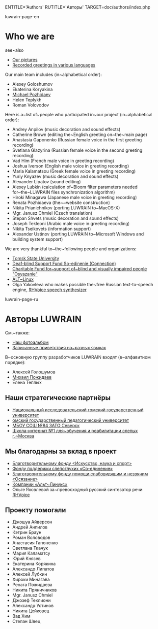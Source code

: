 
ENTITLE='Authors'
RUTITLE='Авторы'
TARGET=doc/authors/index.php

luwrain-page-en

# Who we are

see~also

* [Our pictures](local:/community/album/)
* [Recorded greetings in various languages](http://download.luwrain.org/media/greeting/langs/)

Our main team includes (in~alphabetical order):

* Alexey Goloshumov
* Ekaterina Koryakina
* [Michael Pozhidaev](http://marigostra.com)
* Helen Teplykh
* Roman Volovodov

Here is a~list of~people who participated in~our project (in~alphabetical order):

* Andrey Anpilov (music decoration and sound effects)
* Catherine Brown (editing the~English greeting on~the~main page)
* Anastasia Gaponenko (Russian female voice in the first greeting recording) 
* Svetlana Glazyrina (Russian female voice in the second greeting recording)
* Vad Him   (French male voice in greeting recording)
* Joshua Iverson (English male voice in greeting recording)
* Maria Kalamatsou  (Greek female voice in greeting recording)
* Yuriy Knyazev (music decoration and sound effects)
* Alexander Lipatov (sound editing)
* Alexey Lubkin (calculation of~Bloom filter parameters needed for~the~LUWRAIN files synchronization algorithm)
* Hiroki Minagawa (Japanese male voice in greeting recording)
* Renata Pozhidaeva (the~~website construction)
* Nikita Prianichnikov (porting LUWRAIN to~MacOS-X)
* Mgr. Janusz Chmiel (Czech translation)
* Stepan Shvets (music decoration and sound effects)
* Joseph Tekleoni (Arabic  male voice in greeting recording)
* Nikita Tseikovets (information support)
* Alexander Ustinov (porting LUWRAIN to~Microsoft Windows and building system support)

We are very thankful to~the~following people and organizations:

* [Tomsk State University](http://tsu.ru/)
* [Deaf-blind Support Fund So-edinenie (Connection)](http://so-edinenie.org/)
* [Charitable Fund for~support of~blind and visually impaired people "Osyazanie"](http://www.bf-osyazanie.ru/)
* [ALT~Linux](http://altlinux.com/)
* Olga Yakovleva who makes possible the~free Russian text-to-speech engine, 
[RHVoice speech synthesizer](http://github.com/Olga-Yakovleva/RHVoice)

luwrain-page-ru

# Авторы LUWRAIN

См.~также:

* [Наш фотоальбом](local:/community/album/)
* [Записанные приветствия на~разных языках](http://download.luwrain.org/media/greeting/langs/)

В~основную группу разработчиков LUWRAIN входят (в~алфавитном порядке):

* Алексей Голошумов
* [Михаил Пожидаев](http://marigostra.ru)
* Елена Теплых

## Наши стратегические партнёры

* [Национальный исследовательский томский государственный университет](http://tsu.ru/)
* [омский государственный педагогический университет](http://tspu.edu.ru)
* [МБОУ СОШ №84 ЗАТО Северск](http://xn--84-6kc3bfr2e.xn--p1ai/)
* [Школа-интернат №1 для~обучения и реабилитации слепых г.~Москва](http://schisv1.mskobr.ru/)

## Мы благодарны за вклад в проект

* [Благотворительному фонду <Искусство, наука и спорт>](http://www.artscienceandsport.com/)
* [Фонду поддержки слепоглухих «Со-единение»](http://so-edinenie.org/)
* [Благотворительному фонду помощи слабовидящим и незрячим «Осязание»](http://www.bf-osyazanie.ru/)
* [Компании «Альт~Линукс»](http://altlinux.ru)
* Ольге Яковлевой за~превосходный русский синтезатор речи [RHVoice](http://github.com/Olga-Yakovleva/RHVoice )

## Проекту помогали

* Джошуа Айверсон
* Андрей Анпилов
* Кэтрин Браун
* Роман Воловодов
* Анастасия Гапоненко
* Светлана Ткачук
* Мария Каламатсу
* Юрий Князев
* Екатерина Корякина
* Александр Липатов
* Алексей Лубкин
* Хироки Минагава
* Рената Пожидаева
* Никита Пряничников
* Mgr. Janusz Chmiel
* Джозеф Теклиони
* Александр Устинов
* Никита Цейковец
* Вад Хим  
* Степан Швец
